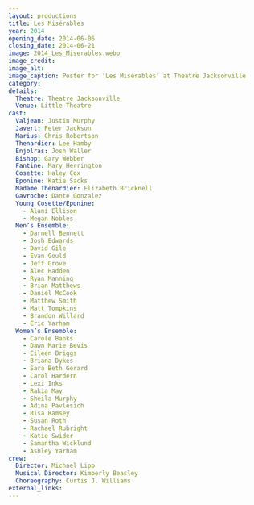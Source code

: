```yaml
---
layout: productions
title: Les Misérables
year: 2014
opening_date: 2014-06-06
closing_date: 2014-06-21
image: 2014_Les_Miserables.webp
image_credit: 
image_alt:
image_caption: Poster for 'Les Misérables' at Theatre Jacksonville 
category: 
details:
  Theatre: Theatre Jacksonville
  Venue: Little Theatre
cast:
  Valjean: Justin Murphy
  Javert: Peter Jackson
  Marius: Chris Robertson
  Thenardier: Lee Hamby
  Enjolras: Josh Waller
  Bishop: Gary Webber
  Fantine: Mary Herrington
  Cosette: Haley Cox
  Eponine: Katie Sacks
  Madame Thenardier: Elizabeth Bricknell
  Gavroche: Dante Gonzalez
  Young Cosette/Eponine:
    - Alani Ellison
    - Megan Nobles
  Men’s Ensemble:
    - Darnell Bennett
    - Josh Edwards
    - David Gile
    - Evan Gould
    - Jeff Grove
    - Alec Hadden
    - Ryan Manning
    - Brian Matthews
    - Daniel McCook
    - Matthew Smith
    - Matt Tompkins
    - Brandon Willard
    - Eric Yarham 
  Women’s Ensemble:
    - Carole Banks
    - Dawn Marie Bevis
    - Eileen Briggs
    - Briana Dykes
    - Sara Beth Gerard
    - Carol Hardern
    - Lexi Inks
    - Rakia May
    - Sheila Murphy
    - Adina Pavlesich
    - Risa Ramsey
    - Susan Roth
    - Rachael Rubright
    - Katie Swider
    - Samantha Wicklund
    - Ashley Yarham
crew:
  Director: Michael Lipp
  Musical Director: Kimberly Beasley
  Choreography: Curtis J. Williams 
external_links:
---
```


